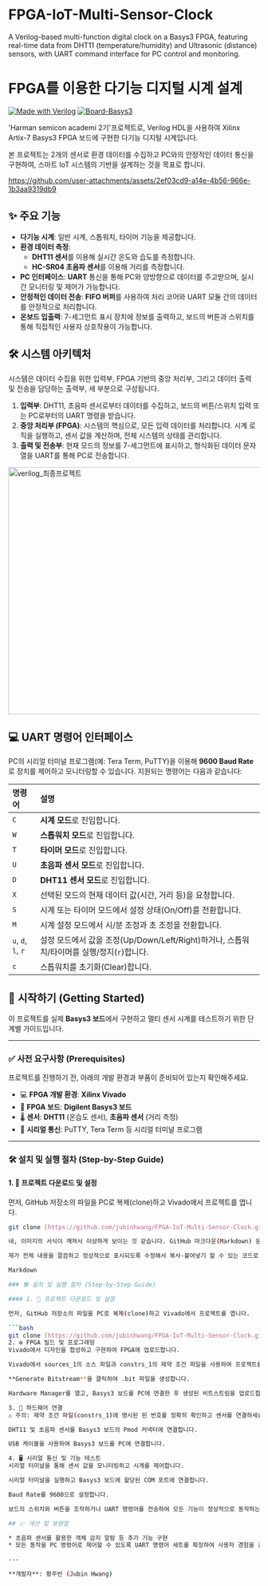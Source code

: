 # FPGA-IoT-Multi-Sensor-Clock
A Verilog-based multi-function digital clock on a Basys3 FPGA, featuring real-time data from DHT11 (temperature/humidity) and Ultrasonic (distance) sensors, with UART command interface for PC control and monitoring.

# FPGA를 이용한 다기능 디지털 시계 설계

[![Made with Verilog](https://img.shields.io/badge/Made%20with-Verilog-1f425f.svg)](https://verilog.org/)
[![Board-Basys3](https://img.shields.io/badge/FPGA%20Board-Basys3-blue.svg)](https://digilent.com/reference/programmable-logic/basys-3/start)

'Harman semicon academi 2기'프로젝트로, Verilog HDL을 사용하여 Xilinx Artix-7 Basys3 FPGA 보드에 구현한 다기능 디지털 시계입니다.

본 프로젝트는 2개의 센서로 환경 데이터를 수집하고 PC와의 안정적인 데이터 통신을 구현하여, 스마트 IoT 시스템의 기반을 설계하는 것을 목표로 합니다.

https://github.com/user-attachments/assets/2ef03cd9-a14e-4b56-966e-1b3aa9319db9


## ✨ 주요 기능

* **다기능 시계**: 일반 시계, 스톱워치, 타이머 기능을 제공합니다.
* **환경 데이터 측정**:
    * **DHT11 센서**를 이용해 실시간 온도와 습도를 측정합니다.
    * **HC-SR04 초음파 센서**를 이용해 거리를 측정합니다.
* **PC 인터페이스**: **UART** 통신을 통해 PC와 양방향으로 데이터를 주고받으며, 실시간 모니터링 및 제어가 가능합니다.
* **안정적인 데이터 전송**: **FIFO 버퍼**를 사용하여 처리 코어와 UART 모듈 간의 데이터를 안정적으로 처리합니다.
* **온보드 입출력**: 7-세그먼트 표시 장치에 정보를 출력하고, 보드의 버튼과 스위치를 통해 직접적인 사용자 상호작용이 가능합니다.

## 🛠️ 시스템 아키텍처

시스템은 데이터 수집을 위한 입력부, FPGA 기반의 중앙 처리부, 그리고 데이터 출력 및 전송을 담당하는 출력부, 세 부분으로 구성됩니다.

1.  **입력부**: DHT11, 초음파 센서로부터 데이터를 수집하고, 보드의 버튼/스위치 입력 또는 PC로부터의 UART 명령을 받습니다.
2.  **중앙 처리부 (FPGA)**: 시스템의 핵심으로, 모든 입력 데이터를 처리합니다. 시계 로직을 실행하고, 센서 값을 계산하며, 전체 시스템의 상태를 관리합니다.
3.  **출력 및 전송부**: 현재 모드의 정보를 7-세그먼트에 표시하고, 형식화된 데이터 문자열을 UART를 통해 PC로 전송합니다.

<img width="1070" height="496" alt="verilog_최종프로젝트" src="https://github.com/user-attachments/assets/2b217596-094b-4710-93f6-abdfcfe50d6c" />


## 💻 UART 명령어 인터페이스

PC의 시리얼 터미널 프로그램(예: Tera Term, PuTTY)을 이용해 **9600 Baud Rate**로 장치를 제어하고 모니터링할 수 있습니다. 지원되는 명령어는 다음과 같습니다:

| 명령어 | 설명 |
| :--- | :--- |
| `C` | **시계 모드**로 진입합니다. |
| `W` | **스톱워치 모드**로 진입합니다. |
| `T` | **타이머 모드**로 진입합니다. |
| `U` | **초음파 센서 모드**로 진입합니다. |
| `D` | **DHT11 센서 모드**로 진입합니다. |
| `X` | 선택된 모드의 현재 데이터 값(시간, 거리 등)을 요청합니다. |
| `S` | 시계 또는 타이머 모드에서 설정 상태(On/Off)를 전환합니다. |
| `M` | 시계 설정 모드에서 시/분 조정과 초 조정을 전환합니다. |
| `u`, `d`, `l`, `r` | 설정 모드에서 값을 조정(Up/Down/Left/Right)하거나, 스톱워치/타이머를 실행/정지(`r`)합니다. |
| `c` | 스톱워치를 초기화(Clear)합니다. |

## 🚀 시작하기 (Getting Started)

이 프로젝트를 실제 **Basys3 보드**에서 구현하고 멀티 센서 시계를 테스트하기 위한 단계별 가이드입니다.

---

### ✅ 사전 요구사항 (Prerequisites)

프로젝트를 진행하기 전, 아래의 개발 환경과 부품이 준비되어 있는지 확인해주세요.

* 💻 **FPGA 개발 환경**: **Xilinx Vivado**
* 🤖 **FPGA 보드**: **Digilent Basys3 보드**
* 🌡️ **센서**: **DHT11** (온습도 센서), **초음파 센서** (거리 측정)
* 📡 **시리얼 통신**: PuTTY, Tera Term 등 시리얼 터미널 프로그램

---

### 🛠️ 설치 및 실행 절차 (Step-by-Step Guide)

#### 1. 📂 프로젝트 다운로드 및 설정

먼저, GitHub 저장소의 파일을 PC로 복제(clone)하고 Vivado에서 프로젝트를 엽니다.

```bash
git clone [https://github.com/jubinhwang/FPGA-IoT-Multi-Sensor-Clock.git](https://github.com/jubinhwang/FPGA-IoT-Multi-Sensor-Clock.git)

네, 이미지의 서식이 깨져서 이상하게 보이는 것 같습니다. GitHub 마크다운(Markdown) 문법이 잘못 적용된 것으로 보입니다.

제가 전체 내용을 깔끔하고 정상적으로 표시되도록 수정해서 복사-붙여넣기 할 수 있는 코드로 만들어 드릴게요.

Markdown

### 🛠️ 설치 및 실행 절차 (Step-by-Step Guide)

#### 1. 📂 프로젝트 다운로드 및 설정

먼저, GitHub 저장소의 파일을 PC로 복제(clone)하고 Vivado에서 프로젝트를 엽니다.

```bash
git clone [https://github.com/jubinhwang/FPGA-IoT-Multi-Sensor-Clock.git](https://github.com/jubinhwang/FPGA-IoT-Multi-Sensor-Clock.git)
2. ⚙️ FPGA 빌드 및 프로그래밍
Vivado에서 디자인을 합성하고 구현하여 FPGA에 업로드합니다.

Vivado에서 sources_1의 소스 파일과 constrs_1의 제약 조건 파일을 사용하여 프로젝트를 설정합니다.

**Generate Bitstream**을 클릭하여 .bit 파일을 생성합니다.

Hardware Manager를 열고, Basys3 보드를 PC에 연결한 후 생성된 비트스트림을 업로드합니다.

3. 🔌 하드웨어 연결
⚠️ 주의: 제약 조건 파일(constrs_1)에 명시된 핀 번호를 정확히 확인하고 센서를 연결하세요.

DHT11 및 초음파 센서를 Basys3 보드의 Pmod 커넥터에 연결합니다.

USB 케이블을 사용하여 Basys3 보드를 PC에 연결합니다.

4. 🖥️ 시리얼 통신 및 기능 테스트
시리얼 터미널을 통해 센서 값을 모니터링하고 시계를 제어합니다.

시리얼 터미널을 실행하고 Basys3 보드에 할당된 COM 포트에 연결합니다.

Baud Rate를 9600으로 설정합니다.

보드의 스위치와 버튼을 조작하거나 UART 명령어를 전송하여 모든 기능이 정상적으로 동작하는지 확인합니다.

## 📈 개선 및 보완점

* 초음파 센서를 활용한 객체 감지 알람 등 추가 기능 구현
* 모든 동작을 PC 명령어로 제어할 수 있도록 UART 명령어 세트를 확장하여 사용자 경험을 간소화

---

**개발자**: 황주빈 (Jubin Hwang)
